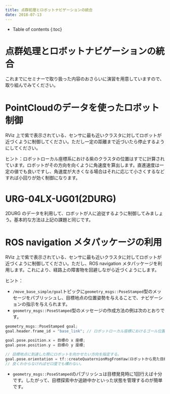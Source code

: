 ```yaml
---
title: 点群処理とロボットナビゲーションの統合
date: 2018-07-13
---
```


- Table of contents
{:toc}

# 点群処理とロボットナビゲーションの統合

これまでにセミナーで取り扱った内容のおさらいに演習を用意していますので、取り組んでみてください。

# PointCloudのデータを使ったロボット制御
RViz 上で紫で表示されている、センサに最も近いクラスタに対してロボットが近づくように制御してください。ただし一定の距離まで近づいたら停止するようにしてください。

ヒント：ロボットローカル座標系における紫のクラスタの位置はすでに計算されています。ロボットがその方向を向くように角速度を算出します。直進速度は一定の値でも良いですし、角速度が大きくなる場合はそれに応じて小さくするなどすれば小回りが効く制御になります。

# URG-04LX-UG01(2DURG)
2DURG のデータを利用して、ロボットが人に追従するように制御してみましょう。基本的な方法は上記の課題と同じです。

# ROS navigation メタパッケージの利用
RViz 上で紫で表示されている、センサに最も近いクラスタに対してロボットが近づくように制御してください。ただし、ROS navigation メタパッケージを利用します。これにより、経路上の障害物を回避しながら近づくようにします。

ヒント：
- `/move_base_simple/goal`トピックに`geometry_msgs::PoseStamped`型のメッセージをパブリッシュし、目標地点の位置姿勢を与えることで、ナビゲーションの指示を与えられます。
- `geometry_msgs::PoseStamped`型のメッセージの作成方法の例は次のとおりです。

```c++
geometry_msgs::PoseStamped goal;
goal.header.frame_id = "base_link"; // ロボットローカル座標におけるゴール位置を指定したい場合のコード。

goal.pose.position.x = 目標の x 座標; 
goal.pose.position.y = 目標の y 座標;

// 目標地点に到達した際にロボットを向かせたい方向を指定する。
goal.pose.orientation = tf::createQuaternionMsgFromYaw(ロボットから見た目標の方向をラジアンで指定); 
// 良くわからなければゼロ度でも構わない。
```

- `geometry_msgs::PoseStamped`のパブリッシュは目標発見時に1回行えば十分です。したがって、目標探索中か追跡中かといった状態を管理するのが簡単です。

